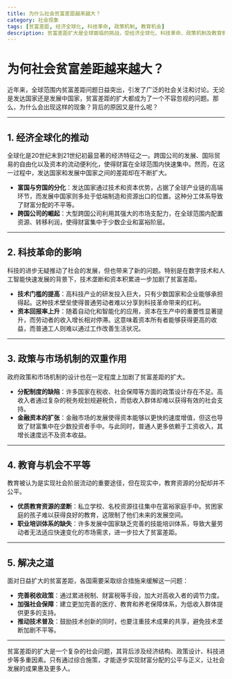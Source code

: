 ```yaml
---
title: 为什么社会贫富差距越来越大？
category: 社会现象
tags: [贫富差距, 经济全球化, 科技革命, 政策机制, 教育机会]
description: 贫富差距扩大是全球面临的挑战，受经济全球化、科技革命、政策机制及教育机会不平等的影响。发达国家与发展中国家、资本与劳动者的收益差距逐渐拉大，同时，高收入者通过税务规划规避税负，而低收入群体缺乏社会支持。解决这一问题需要完善税收和社会保障体系，推动技术普及和共享，确保社会发展的成果能够惠及更广泛的人群。
---
```

# 为何社会贫富差距越来越大？

近年来，全球范围内贫富差距问题日益突出，引发了广泛的社会关注和讨论。无论是发达国家还是发展中国家，贫富差距的扩大都成为了一个不容忽视的问题。那么，为什么会出现这样的现象？背后的原因又是什么呢？

---

## **1. 经济全球化的推动**

全球化是20世纪末到21世纪初最显著的经济特征之一。跨国公司的发展、国际贸易的自由化以及资本的流动便利化，使得财富在全球范围内快速集中。然而，在这一过程中，发达国家和发展中国家之间的差距却在不断扩大。

- **富国与穷国的分化**：发达国家通过技术和资本优势，占据了全球产业链的高端环节，而发展中国家则多处于低端制造和资源出口的位置。这种分工体系导致了财富分配的不平等。
- **跨国公司的崛起**：大型跨国公司利用其强大的市场支配力，在全球范围内配置资源、转移利润，使得财富集中于少数企业和富裕阶层。

---

## **2. 科技革命的影响**

科技的进步无疑推动了社会的发展，但也带来了新的问题。特别是在数字技术和人工智能快速发展的背景下，技术垄断和资本积累进一步加剧了贫富差距。

- **技术门槛的提高**：高科技产业的研发投入巨大，只有少数国家和企业能够承担得起。这种技术壁垒使得普通劳动者难以分享到科技革命带来的红利。
- **资本回报率上升**：随着自动化和智能化的应用，资本在生产中的重要性显著提升，而劳动者的收入增长相对停滞。这意味着资本所有者能够获得更高的收益，而普通工人则难以通过工作改善生活状况。

---

## **3. 政策与市场机制的双重作用**

政府政策和市场机制的设计也在一定程度上加剧了贫富差距的扩大。

- **分配制度的缺陷**：许多国家在税收、社会保障等方面的政策设计存在不足。高收入者通过复杂的税务规划规避税负，而低收入群体却难以获得有效的社会支持。
- **金融资本的扩张**：金融市场的发展使得资本能够以更快的速度增值，但这也导致了财富集中在少数投资者手中。与此同时，普通人更多依赖于工资收入，其增长速度远不及资本收益。

---

## **4. 教育与机会不平等**

教育被认为是实现社会阶层流动的重要途径，但在现实中，教育资源的分配却并不公平。

- **优质教育资源的垄断**：私立学校、名校资源往往集中在富裕家庭手中。贫困家庭的孩子难以获得良好的教育，这限制了他们未来的发展空间。
- **职业培训体系的缺失**：许多发展中国家缺乏完善的技能培训体系，导致大量劳动者无法适应快速变化的市场需求，进一步拉大了贫富差距。

---

## **5. 解决之道**

面对日益扩大的贫富差距，各国需要采取综合措施来缓解这一问题：

- **完善税收政策**：通过累进税制、财富税等手段，加大对高收入者的调节力度。
- **加强社会保障**：建立更加完善的医疗、教育和养老保障体系，为低收入群体提供更多的支持。
- **推动技术普及**：鼓励技术创新的同时，也要注重技术成果的共享，避免技术垄断加剧不平等。

---

贫富差距的扩大是一个复杂的社会问题，其背后涉及经济结构、政策设计、科技进步等多重因素。只有通过综合施策，才能逐步实现财富分配的公平与正义，让社会发展的成果惠及更多人。